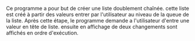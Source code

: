 Ce programme a pour but de créer une liste doublement chaînée.
cette liste est créé à partir des valeurs entrer par l'utilisateur au niveau de la queue de la liste.
Après cette étape, le programme demande a l'utilisateur d'entre une valeur en tête de liste.
ensuite en affichage de deux changements sont affichés en ordre d'exécution.
